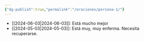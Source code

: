 ```yaml
---
{"dg-publish":true,"permalink":"/oraciones/persona-1/"}
---
```



- [[2024-06-03\|2024-06-03]]: Está mucho mejor 
- [[2024-05-03\|2024-05-03]]: Está muy, muy enferma. Necesita recuperarse.
